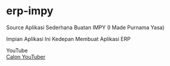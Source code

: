 # erp-impy
 
Source Aplikasi Sederhana Buatan IMPY (I Made Purnama Yasa)

Impian Aplikasi Ini Kedepan
Membuat Aplikasi ERP

YouTube<br>
<a href="https://www.youtube.com/channel/UCGWGQsSF40aeafb99GILm0w">Calon YouTuber</a>
